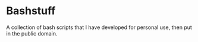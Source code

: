 # Bashstuff
A collection of bash scripts that I have developed for personal use, then put in the public domain.
